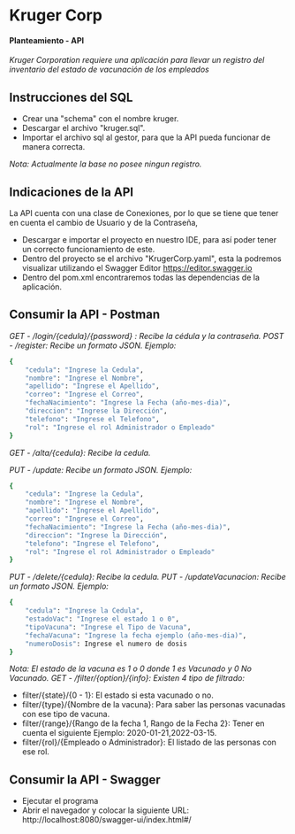 # Kruger Corp
#### Planteamiento - API

_Kruger Corporation requiere una aplicación para llevar un registro del inventario del estado de vacunación de los empleados_

## Instrucciones del SQL

- Crear una "schema" con el nombre kruger.
- Descargar el archivo "kruger.sql".
- Importar el archivo sql al gestor, para que la API pueda funcionar de manera correcta.

_Nota: Actualmente la base no posee ningun registro._

## Indicaciones de la API

La API cuenta con una clase de Conexiones, por lo que se tiene que tener en cuenta el cambio de Usuario y de la Contraseña,

- Descargar e importar el proyecto en nuestro IDE, para así poder tener un correcto funcionamiento de este.
- Dentro del proyecto se el archivo "KrugerCorp.yaml", esta la podremos visualizar utilizando el Swagger Editor https://editor.swagger.io
- Dentro del pom.xml encontraremos todas las dependencias de la aplicación.


## Consumir la API -  Postman
_GET - /login/{cedula}/{password} : Recibe la cédula y la contraseña._
_POST - /register: Recibe un formato JSON. Ejemplo:_

```sh
{
    "cedula": "Ingrese la Cedula",
    "nombre": "Ingrese el Nombre",
    "apellido": "Ingrese el Apellido",
    "correo": "Ingrese el Correo",
    "fechaNacimiento": "Ingrese la Fecha (año-mes-dia)",
    "direccion": "Ingrese la Dirección",
    "telefono": "Ingrese el Telefono",
    "rol": "Ingrese el rol Administrador o Empleado"
}
```
_GET - /alta/{cedula}: Recibe la cedula._

_PUT - /update: Recibe un formato JSON. Ejemplo:_

```sh
{
    "cedula": "Ingrese la Cedula",
    "nombre": "Ingrese el Nombre",
    "apellido": "Ingrese el Apellido",
    "correo": "Ingrese el Correo",
    "fechaNacimiento": "Ingrese la Fecha (año-mes-dia)",
    "direccion": "Ingrese la Dirección",
    "telefono": "Ingrese el Telefono",
    "rol": "Ingrese el rol Administrador o Empleado"
}
```
_PUT - /delete/{cedula}: Recibe la cedula._
_PUT - /updateVacunacion: Recibe un formato JSON. Ejemplo:_
```sh
{
    "cedula": "Ingrese la Cedula",
    "estadoVac": "Ingrese el estado 1 o 0",
    "tipoVacuna": "Ingrese el Tipo de Vacuna",
    "fechaVacuna": "Ingrese la fecha ejemplo (año-mes-dia)",
    "numeroDosis": Ingrese el numero de dosis
}
```
_Nota: El estado de la vacuna es 1 o 0 donde 1 es Vacunado y 0 No Vacunado._
_GET - /filter/{option}/{info}: Existen 4 tipo de filtrado:_
-   filter/{state}/{0 - 1}: El estado si esta vacunado o no.
-   filter/{type}/{Nombre de la vacuna}: Para saber las personas vacunadas con ese tipo de vacuna.
-   filter/{range}/{Rango de la fecha 1, Rango de la Fecha 2}: Tener en cuenta el siguiente Ejemplo: 2020-01-21,2022-03-15.
-   filter/{rol}/{Empleado o Administrador}: El listado de las personas con ese rol.

## Consumir la API -  Swagger
- Ejecutar el programa
- Abrir el navegador y colocar la siguiente URL: http://localhost:8080/swagger-ui/index.html#/
